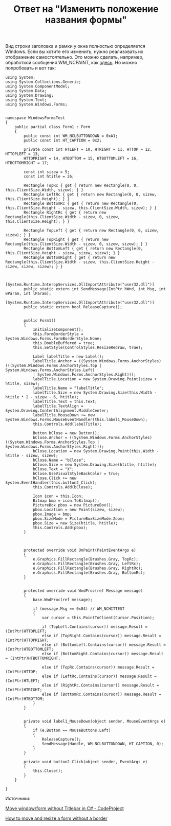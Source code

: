 ﻿---
title: "Ответ на \"Изменить положение названия формы\""
se.owner.user_id: 240512
se.owner.display_name: "MSDN.WhiteKnight"
se.owner.link: "https://ru.stackoverflow.com/users/240512/msdn-whiteknight"
se.answer_id: 862941
se.question_id: 860084
se.post_type: answer
se.score: 2
se.is_accepted: False
---
<p>Вид строки заголовка и рамки у окна полностью определяется Windows. Если вы хотите его изменить, нужно реализовать их отображение самостоятельно. Это можно сделать, например, обработкой сообщения WM_NCPAINT, как <a href="https://ru.stackoverflow.com/questions/649179/%D0%9A%D0%B0%D0%BA-%D0%B8%D0%B7%D0%BC%D0%B5%D0%BD%D0%B8%D1%82%D1%8C-%D1%86%D0%B2%D0%B5%D1%82-%D1%84%D1%80%D0%B5%D0%B9%D0%BC%D0%B0/652269#652269">здесь</a>. Но можно попробовать и вот так:</p>

<pre><code>using System;
using System.Collections.Generic;
using System.ComponentModel;
using System.Data;
using System.Drawing;
using System.Text;
using System.Windows.Forms;    


namespace WindowsFormsTest
{
    public partial class Form1 : Form
    {
        public const int WM_NCLBUTTONDOWN = 0xA1;
        public const int HT_CAPTION = 0x2;

        private const int HTLEFT = 10, HTRIGHT = 11, HTTOP = 12,  HTTOPLEFT = 13,
        HTTOPRIGHT = 14, HTBOTTOM = 15, HTBOTTOMLEFT = 16, HTBOTTOMRIGHT = 17;

        const int sizew = 5;
        const int htitle = 26;

        Rectangle TopRc { get { return new Rectangle(0, 0, this.ClientSize.Width, sizew); } }
        Rectangle LeftRc { get { return new Rectangle(0, 0, sizew, this.ClientSize.Height); } }
        Rectangle BottomRc { get { return new Rectangle(0, this.ClientSize.Height - sizew, this.ClientSize.Width, sizew); } }
        Rectangle RightRc { get { return new Rectangle(this.ClientSize.Width - sizew, 0, sizew, this.ClientSize.Height); } }

        Rectangle TopLeft { get { return new Rectangle(0, 0, sizew, sizew); } }
        Rectangle TopRight { get { return new Rectangle(this.ClientSize.Width - sizew, 0, sizew, sizew); } }
        Rectangle BottomLeft { get { return new Rectangle(0, this.ClientSize.Height - sizew, sizew, sizew); } }
        Rectangle BottomRight { get { return new Rectangle(this.ClientSize.Width - sizew, this.ClientSize.Height - sizew, sizew, sizew); } }


        [System.Runtime.InteropServices.DllImportAttribute("user32.dll")]
        public static extern int SendMessage(IntPtr hWnd, int Msg, int wParam, int lParam);
        [System.Runtime.InteropServices.DllImportAttribute("user32.dll")]
        public static extern bool ReleaseCapture();


        public Form1()
        {
            InitializeComponent();
            this.FormBorderStyle = System.Windows.Forms.FormBorderStyle.None;            
            this.DoubleBuffered = true;
            this.SetStyle(ControlStyles.ResizeRedraw, true);

            Label labelTitle = new Label();
            labelTitle.Anchor = ((System.Windows.Forms.AnchorStyles)(((System.Windows.Forms.AnchorStyles.Top | System.Windows.Forms.AnchorStyles.Left)
            | System.Windows.Forms.AnchorStyles.Right)));            
            labelTitle.Location = new System.Drawing.Point(sizew + htitle, sizew);
            labelTitle.Name = "labelTitle";
            labelTitle.Size = new System.Drawing.Size(this.Width - htitle * 2 - sizew - 6, htitle);            
            labelTitle.Text = this.Text;
            labelTitle.TextAlign = System.Drawing.ContentAlignment.MiddleCenter;
            labelTitle.MouseDown += new System.Windows.Forms.MouseEventHandler(this.label1_MouseDown);
            this.Controls.Add(labelTitle);

            Button bClose = new Button();
            bClose.Anchor = ((System.Windows.Forms.AnchorStyles)((System.Windows.Forms.AnchorStyles.Top | System.Windows.Forms.AnchorStyles.Right)));
            bClose.Location = new System.Drawing.Point(this.Width - htitle - sizew, sizew);
            bClose.Name = "bClose";
            bClose.Size = new System.Drawing.Size(htitle, htitle);            
            bClose.Text = "X";
            bClose.UseVisualStyleBackColor = true;
            bClose.Click += new System.EventHandler(this.button2_Click);
            this.Controls.Add(bClose);

            Icon icon = this.Icon;
            Bitmap bmp = icon.ToBitmap();
            PictureBox pbox = new PictureBox();
            pbox.Location = new Point(sizew, sizew);
            pbox.Image = bmp;
            pbox.SizeMode = PictureBoxSizeMode.Zoom;
            pbox.Size = new Size(htitle, htitle);
            this.Controls.Add(pbox);
        }



        protected override void OnPaint(PaintEventArgs e) 
        {
            e.Graphics.FillRectangle(Brushes.Gray, TopRc);
            e.Graphics.FillRectangle(Brushes.Gray, LeftRc);
            e.Graphics.FillRectangle(Brushes.Gray, RightRc);
            e.Graphics.FillRectangle(Brushes.Gray, BottomRc);
        }


        protected override void WndProc(ref Message message)
        {
            base.WndProc(ref message);

            if (message.Msg == 0x84) // WM_NCHITTEST
            {
                var cursor = this.PointToClient(Cursor.Position);

                if (TopLeft.Contains(cursor)) message.Result = (IntPtr)HTTOPLEFT;
                else if (TopRight.Contains(cursor)) message.Result = (IntPtr)HTTOPRIGHT;
                else if (BottomLeft.Contains(cursor)) message.Result = (IntPtr)HTBOTTOMLEFT;
                else if (BottomRight.Contains(cursor)) message.Result = (IntPtr)HTBOTTOMRIGHT;

                else if (TopRc.Contains(cursor)) message.Result = (IntPtr)HTTOP;
                else if (LeftRc.Contains(cursor)) message.Result = (IntPtr)HTLEFT;
                else if (RightRc.Contains(cursor)) message.Result = (IntPtr)HTRIGHT;
                else if (BottomRc.Contains(cursor)) message.Result = (IntPtr)HTBOTTOM;
            }
        }


        private void label1_MouseDown(object sender, MouseEventArgs e)
        {
            if (e.Button == MouseButtons.Left)
            {
                ReleaseCapture();
                SendMessage(Handle, WM_NCLBUTTONDOWN, HT_CAPTION, 0);
            }
        }

        private void button2_Click(object sender, EventArgs e)
        {
            this.Close();
        }
    }

}
</code></pre>

<p>Источники:</p>

<p><a href="https://www.codeproject.com/Articles/11114/Move-window-form-without-Titlebar-in-C" rel="nofollow noreferrer">Move window/form without Titlebar in C# - CodeProject</a></p>

<p><a href="https://stackoverflow.com/a/32261547/8674428">How to move and resize a form without a border</a></p>
